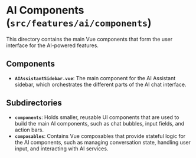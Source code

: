# AI Components (`src/features/ai/components`)

This directory contains the main Vue components that form the user interface for the AI-powered features.

## Components

-   **`AIAssistantSidebar.vue`**: The main component for the AI Assistant sidebar, which orchestrates the different parts of the AI chat interface.

## Subdirectories

-   **`components`**: Holds smaller, reusable UI components that are used to build the main AI components, such as chat bubbles, input fields, and action bars.
-   **`composables`**: Contains Vue composables that provide stateful logic for the AI components, such as managing conversation state, handling user input, and interacting with AI services. 